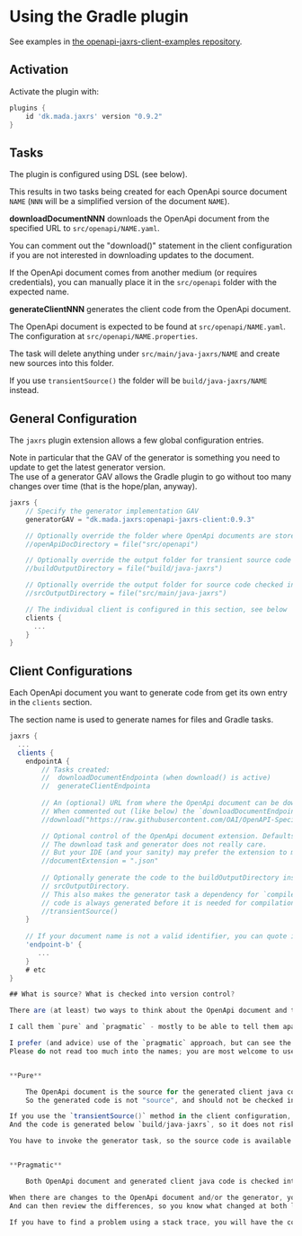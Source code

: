 # Using the Gradle plugin

See examples in [the openapi-jaxrs-client-examples repository](https://github.com/jskov/openapi-jaxrs-client-examples).

## Activation

Activate the plugin with:

```gradle
plugins {
    id 'dk.mada.jaxrs' version "0.9.2"
}
```

## Tasks

The plugin is configured using DSL (see below).

This results in two tasks being created for each OpenApi source document `NAME` (`NNN` will be a simplified version of the document `NAME`).

**downloadDocumentNNN** downloads the OpenApi document from the specified URL to `src/openapi/NAME.yaml`.

You can comment out the "download()" statement in the client configuration if you are not interested in downloading updates to the document.

If the OpenApi document comes from another medium (or requires credentials), you can manually place it in the `src/openapi` folder with the expected name.


**generateClientNNN** generates the client code from the OpenApi document.

The OpenApi document is expected to be found at `src/openapi/NAME.yaml`. The configuration at `src/openapi/NAME.properties`.

The task will delete anything under `src/main/java-jaxrs/NAME` and create new sources into this folder.

If you use `transientSource()` the folder will be `build/java-jaxrs/NAME` instead.



## General Configuration

The `jaxrs` plugin extension allows a few global configuration entries.

Note in particular that the GAV of the generator is something you need to update to get the latest generator version.  
The use of a generator GAV allows the Gradle plugin to go without too many changes over time (that is the hope/plan, anyway).


```groovy
jaxrs {
    // Specify the generator implementation GAV
    generatorGAV = "dk.mada.jaxrs:openapi-jaxrs-client:0.9.3"

    // Optionally override the folder where OpenApi documents are stored
    //openApiDocDirectory = file("src/openapi")

    // Optionally override the output folder for transient source code
    //buildOutputDirectory = file("build/java-jaxrs")

    // Optionally override the output folder for source code checked into version control
    //srcOutputDirectory = file("src/main/java-jaxrs")

    // The individual client is configured in this section, see below    
    clients {
      ...
    }
}
```

## Client Configurations

Each OpenApi document you want to generate code from get its own entry in the `clients` section.

The section name is used to generate names for files and Gradle tasks.

```groovy
jaxrs {
  ...
  clients {
    endpointA {
        // Tasks created:
        //  downloadDocumentEndpointa (when download() is active)
        //  generateClientEndpointa
      
        // An (optional) URL from where the OpenApi document can be downloaded.
        // When commented out (like below) the `downloadDocumentEndpointa` task will be disabled
        //download("https://raw.githubusercontent.com/OAI/OpenAPI-Specification/main/examples/v3.0/petstore.json")

        // Optional control of the OpenApi document extension. Defaults to ".yaml".
        // The download task and generator does not really care.
        // But your IDE (and your sanity) may prefer the extension to match the document type.
        //documentExtension = ".json"
        
        // Optionally generate the code to the buildOutputDirectory instead of the
        // srcOutputDirectory.
        // This also makes the generator task a dependency for `compileJava` so the
        // code is always generated before it is needed for compilation.
        //transientSource()
    }
    
    // If your document name is not a valid identifier, you can quote it like this:
    'endpoint-b' {
       ...
    }
    # etc
}

## What is source? What is checked into version control?

There are (at least) two ways to think about the OpenApi document and the source code generated from it.

I call them `pure` and `pragmatic` - mostly to be able to tell them apart.

I prefer (and advice) use of the `pragmatic` approach, but can see the validity of the `pure` approach.  
Please do not read too much into the names; you are most welcome to use whatever suits you best :)


**Pure**

    The OpenApi document is the source for the generated client java code.
    So the generated code is not "source", and should not be checked into version control.

If you use the `transientSource()` method in the client configuration, the code is generated before each Gradle compilation.  
And the code is generated below `build/java-jaxrs`, so it does not risk ending up in version control.

You have to invoke the generator task, so the source code is available to your IDE.


**Pragmatic**

    Both OpenApi document and generated client java code is checked into version control.

When there are changes to the OpenApi document and/or the generator, you invoke the generate task.  
And can then review the differences, so you know what changed at both levels.

If you have to find a problem using a stack trace, you will have the code for reference in version control.
